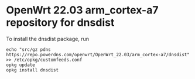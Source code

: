 OpenWrt 22.03 arm_cortex-a7 repository for dnsdist
========

To install the dnsdist package, run

```
echo "src/gz pdns https://repo.powerdns.com/openwrt/OpenWrt_22.03/arm_cortex-a7/dnsdist" >> /etc/opkg/customfeeds.conf
opkg update
opkg install dnsdist
```
